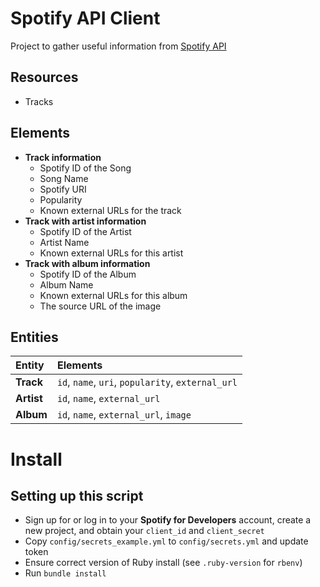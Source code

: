 # Spotify API Client
Project to gather useful information from <a href="https://developer.spotify.com/documentation/web-api">Spotify API</a>

## Resources
* Tracks

## Elements
* **Track information**
  - Spotify ID of the Song
  - Song Name
  - Spotify URI
  - Popularity
  - Known external URLs for the track
* **Track with artist information**
  - Spotify ID of the Artist
  - Artist Name
  - Known external URLs for this artist
* **Track with album information**
  - Spotify ID of the Album
  - Album Name
  - Known external URLs for this album
  - The source URL of the image


## Entities
| Entity     | Elements                                           |
| :--------- | :------------------------------------------------- |
| **Track**  | `id`, `name`, `uri`, `popularity`, `external_url`  |
| **Artist** | `id`, `name`, `external_url`                       |
| **Album**  | `id`, `name`, `external_url`, `image`              |


# Install
## Setting up this script
* Sign up for or log in to your **Spotify for Developers** account, create a new project, and obtain your `client_id` and `client_secret`
* Copy `config/secrets_example.yml` to `config/secrets.yml` and update token
* Ensure correct version of Ruby install (see `.ruby-version` for `rbenv`)
* Run `bundle install`